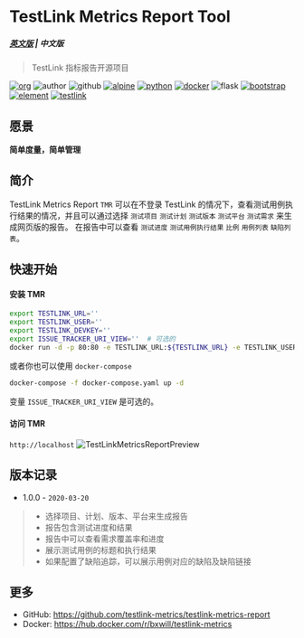# TestLink Metrics Report Tool
##### [英文版](README.md) | 中文版

> TestLink 指标报告开源项目

[![org](https://img.shields.io/static/v1?style=for-the-badge&label=org&message=Truth%20%26%20Insurance%20Workshop&color=597ed9)](http://bx.baoxian-sz.com)
![author](https://img.shields.io/static/v1?style=for-the-badge&label=author&message=v.stone@163.com&color=blue)
![github](https://img.shields.io/github/license/testlink-metrics/testlink-metrics-report?style=for-the-badge)
[![alpine](https://img.shields.io/static/v1?style=for-the-badge&logo=alpine%20linux&label=Alpine%20Linux&message=3.10&color=0D597F)](https://www.alpinelinux.org)
[![python](https://img.shields.io/static/v1?style=for-the-badge&logo=python&label=Python&message=3.7&color=3776AB)](https://www.python.org)
[![docker](https://img.shields.io/static/v1?style=for-the-badge&logo=docker&label=docker&message=bxwill/testlink-metrics&color=2496ED)](https://hub.docker.com/r/bxwill/testlink-metrics)
![flask](https://img.shields.io/static/v1?style=for-the-badge&logo=python&label=flask&message=1.1.1&color=3776AB)
[![bootstrap](https://img.shields.io/static/v1?style=for-the-badge&logo=bootstrap&label=bootstrap&message=v4&color=563D7C)](https://v4.bootcss.com)
[![element](https://img.shields.io/static/v1?style=for-the-badge&logo=css3&label=element&message=2.13.0&color=1572B6)](https://element.eleme.cn/#/en-US/component/icon)
[![testlink](https://img.shields.io/static/v1?style=for-the-badge&logo=php&label=testlink&message=1.9.x&color=777BB4)](https://github.com/TestLinkOpenSourceTRMS/testlink-code)

## 愿景

**简单度量，简单管理**

## 简介

TestLink Metrics Report `TMR` 可以在不登录 TestLink 的情况下，查看测试用例执行结果的情况，并且可以通过选择 `测试项目` `测试计划` `测试版本` `测试平台` `测试需求` 来生成网页版的报告。
在报告中可以查看 `测试进度` `测试用例执行结果` `比例` `用例列表` `缺陷列表`。

## 快速开始

#### 安装 TMR
```bash
export TESTLINK_URL=''
export TESTLINK_USER=''
export TESTLINK_DEVKEY=''
export ISSUE_TRACKER_URI_VIEW=''  # 可选的
docker run -d -p 80:80 -e TESTLINK_URL:${TESTLINK_URL} -e TESTLINK_USER:${TESTLINK_USER} -e TESTLINK_DEVKEY:${TESTLINK_DEVKEY} -it bxwill/testlink-metrics
```
或者你也可以使用 `docker-compose`
```bash
docker-compose -f docker-compose.yaml up -d
```
变量 `ISSUE_TRACKER_URI_VIEW` 是可选的。

#### 访问 TMR
`http://localhost`
![TestLinkMetricsReportPreview](https://repository-images.githubusercontent.com/247091078/962f8200-6aa7-11ea-881b-0a2a3781be33)

## 版本记录
- 1.0.0 - `2020-03-20`
> - 选择项目、计划、版本、平台来生成报告
> - 报告包含测试进度和结果
> - 报告中可以查看需求覆盖率和进度
> - 展示测试用例的标题和执行结果
> - 如果配置了缺陷追踪，可以展示用例对应的缺陷及缺陷链接

## 更多
- GitHub: https://github.com/testlink-metrics/testlink-metrics-report
- Docker: https://hub.docker.com/r/bxwill/testlink-metrics
